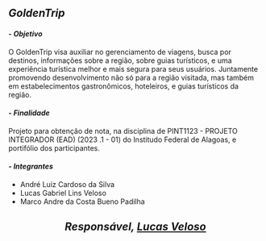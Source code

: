 ## **_GoldenTrip_**

#### - **_Objetivo_**

O GoldenTrip visa auxiliar no gerenciamento de viagens, busca por destinos, informações sobre a região, sobre guias turísticos, e uma experiência turística melhor e mais segura para seus usuários. Juntamente promovendo desenvolvimento não só para a região visitada, mas também em estabelecimentos gastronômicos, hoteleiros, e guias turísticos da região.

#### - **_Finalidade_**

Projeto para obtenção de nota, na disciplina de PINT1123 - PROJETO INTEGRADOR (EAD) (2023 .1 - 01) do Institudo Federal de Alagoas, e portifólio dos participantes.

#### - **_Integrantes_**

- André Luiz Cardoso da Silva
- Lucas Gabriel Lins Veloso
- Marco Andre da Costa Bueno Padilha

<i><h2 align="center">Responsável, <a href="https://www.linkedin.com/in/lucasgabriellv/">Lucas Veloso</a></h2></i>
